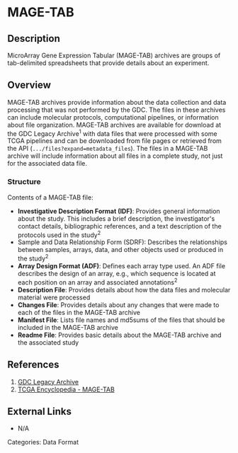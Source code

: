 # MAGE-TAB #
## Description ##

MicroArray Gene Expression Tabular (MAGE-TAB) archives are groups of tab-delimited spreadsheets that provide details about an experiment.  

## Overview ##

MAGE-TAB archives provide information about the data collection and data processing that was not performed by the GDC. The files in these archives can include molecular protocols, computational pipelines, or information about file organization. MAGE-TAB archives are available for download at the GDC Legacy Archive<sup>1</sup> with data files that were processed with some TCGA pipelines and can be downloaded from file pages or retrieved from the API (`.../files?expand=metadata_files`). The files in a MAGE-TAB archive will include information about all files in a complete study, not just for the associated data file.

### Structure ###

Contents of a MAGE-TAB file:

* __Investigative Description Format (IDF)__: Provides general information about the study. This includes a brief description, the investigator's contact details, bibliographic references, and a text description of the protocols used in the study<sup>2</sup>
* Sample and Data Relationship Form (SDRF): Describes the relationships between samples, arrays, data, and other objects used or produced in the study<sup>2</sup>
* __Array Design Format (ADF)__: Defines each array type used. An ADF file describes the design of an array, e.g., which sequence is located at each position on an array and associated annotations<sup>2</sup>
* __Description File__: Provides details about how the data files and molecular material were processed
* __Changes File__: Provides details about any changes that were made to each of the files in the MAGE-TAB archive
* __Manifest File__: Lists file names and md5sums of the files that should be included in the MAGE-TAB archive
* __Readme File__: Provides basic details about the MAGE-TAB archive and the associated study

## References ##
1. [GDC Legacy Archive](https://portal.gdc.cancer.gov/legacy-archive/)
2. [TCGA Encyclopedia - MAGE-TAB](https://wiki.nci.nih.gov/display/TCGA/MAGE-TAB)

## External Links ##
* N/A

Categories: Data Format
